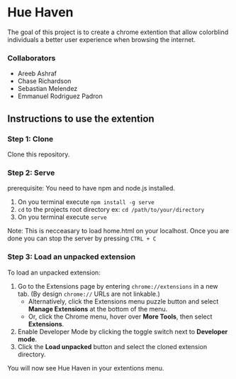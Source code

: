 # Hue Haven

The goal of this project is to create a chrome extention that allow colorblind individuals a better user experience when browsing the internet. 

### Collaborators
- Areeb Ashraf
- Chase Richardson
- Sebastian Melendez
- Emmanuel Rodriguez Padron

## Instructions to use the extention
### Step 1: Clone
Clone this repository. <!--  add instructions to cloning -->
### Step 2: Serve
prerequisite: You need to have npm and node.js installed.<!--  add instructions to installing -->

1) On you terminal execute `npm install -g serve`
2) `cd` to the projects root directory ex: `cd /path/to/your/directory`
3) On you terminal execute `serve`

Note: This is necceasary to load home.html on your localhost. Once you are done you can stop the server by pressing `CTRL + C`
### Step 3: Load an unpacked extension
To load an unpacked extension:

1) Go to the Extensions page by entering `chrome://extensions` in a new tab. (By design `chrome://` URLs are not linkable.)
    - Alternatively, click the Extensions menu puzzle button and select **Manage Extensions** at the bottom of the menu.
    - Or, click the Chrome menu, hover over **More Tools**, then select **Extensions**.
2) Enable Developer Mode by clicking the toggle switch next to **Developer mode**.
3) Click the **Load unpacked** button and select the cloned extension directory.

You will now see Hue Haven in your extentions menu.
